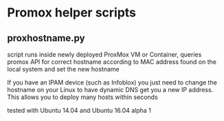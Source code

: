 Promox helper scripts
==

proxhostname.py
-- 

script runs inside newly deployed ProxMox VM or Container, queries promox API for correct hostname according to MAC address found on the local system and set the new hostname

If you have an IPAM device (such as Infoblox) you just need to change the hostname on your Linux to have dynamic DNS get you a new IP address. This allows you to deploy many hosts within seconds

tested with Ubuntu 14.04 and Ubuntu 16.04 alpha 1

